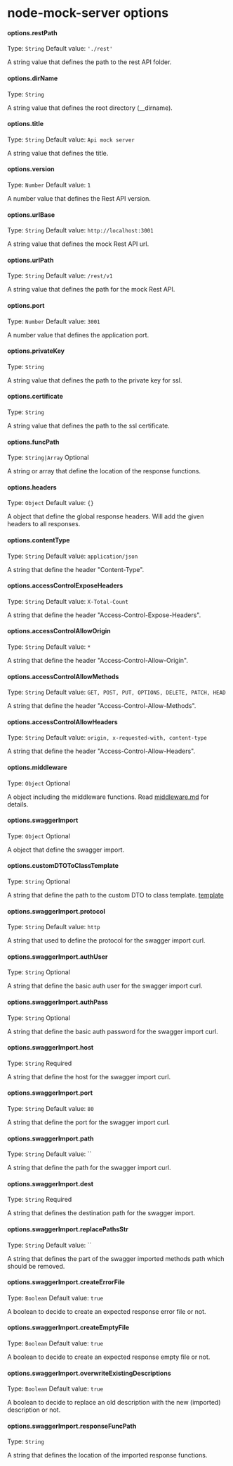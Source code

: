 
# node-mock-server options

#### options.restPath
Type: `String`
Default value: `'./rest'`

A string value that defines the path to the rest API folder.

#### options.dirName
Type: `String`

A string value that defines the root directory (__dirname).

#### options.title
Type: `String`
Default value: `Api mock server`

A string value that defines the title.

#### options.version
Type: `Number`
Default value: `1`

A number value that defines the Rest API version.

#### options.urlBase
Type: `String`
Default value: `http://localhost:3001`

A string value that defines the mock Rest API url.

#### options.urlPath
Type: `String`
Default value: `/rest/v1`

A string value that defines the path for the mock Rest API.

#### options.port
Type: `Number`
Default value: `3001`

A number value that defines the application port.

#### options.privateKey
Type: `String`

A string value that defines the path to the private key for ssl.

#### options.certificate
Type: `String`

A string value that defines the path to the ssl certificate.

#### options.funcPath
Type: `String|Array`
Optional

A string or array that define the location of the response functions.

#### options.headers
Type: `Object`
Default value: `{}`

A object that define the global response headers. Will add the given headers to all responses.


#### options.contentType
Type: `String`
Default value: `application/json`

A string that define the header "Content-Type".


#### options.accessControlExposeHeaders
Type: `String`
Default value: `X-Total-Count`

A string that define the header "Access-Control-Expose-Headers".

#### options.accessControlAllowOrigin
Type: `String`
Default value: `*`

A string that define the header "Access-Control-Allow-Origin".

#### options.accessControlAllowMethods
Type: `String`
Default value: `GET, POST, PUT, OPTIONS, DELETE, PATCH, HEAD`

A string that define the header "Access-Control-Allow-Methods".


#### options.accessControlAllowHeaders
Type: `String`
Default value: `origin, x-requested-with, content-type`

A string that define the header "Access-Control-Allow-Headers".

#### options.middleware
Type: `Object`
Optional

A object including the middleware functions.
Read [middleware.md](/doc/readme-middleware.md) for details.

#### options.swaggerImport
Type: `Object`
Optional

A object that define the swagger import.

#### options.customDTOToClassTemplate
Type: `String`
Optional

A string that define the path to the custom DTO to class template.
[template](/src/templates/dto_es6flow.ejs)

#### options.swaggerImport.protocol
Type: `String`
Default value: `http`

A string that used to define the protocol for the swagger import curl.

#### options.swaggerImport.authUser
Type: `String`
Optional

A string that define the basic auth user for the swagger import curl.


#### options.swaggerImport.authPass
Type: `String`
Optional

A string that define the basic auth password for the swagger import curl.


#### options.swaggerImport.host
Type: `String`
Required

A string that define the host for the swagger import curl.


#### options.swaggerImport.port
Type: `String`
Default value: `80`

A string that define the port for the swagger import curl.


#### options.swaggerImport.path
Type: `String`
Default value: ``

A string that define the path for the swagger import curl.

#### options.swaggerImport.dest
Type: `String`
Required

A string that defines the destination path for the swagger import.

#### options.swaggerImport.replacePathsStr
Type: `String`
Default value: ``

A string that defines the part of the swagger imported methods path which should be removed.


#### options.swaggerImport.createErrorFile
Type: `Boolean`
Default value: `true`

A boolean to decide to create an expected response error file or not.

#### options.swaggerImport.createEmptyFile
Type: `Boolean`
Default value: `true`

A boolean to decide to create an expected response empty file or not.

#### options.swaggerImport.overwriteExistingDescriptions
Type: `Boolean`
Default value: `true`

A boolean to decide to replace an old description with the new (imported) description or not.

#### options.swaggerImport.responseFuncPath
Type: `String`

A string that defines the location of the imported response functions.
